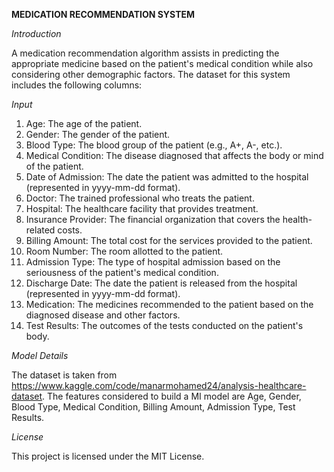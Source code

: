 **MEDICATION RECOMMENDATION SYSTEM**

 *Introduction*
 
A medication recommendation algorithm assists in predicting the appropriate medicine based on the patient's medical condition while also considering other demographic factors. The dataset for this system includes the following columns:

 *Input*
 
1. Age: The age of the patient.
2. Gender: The gender of the patient.
3. Blood Type: The blood group of the patient (e.g., A+, A-, etc.).
4. Medical Condition: The disease diagnosed that affects the body or mind of the patient.
5. Date of Admission: The date the patient was admitted to the hospital (represented in yyyy-mm-dd format).
6. Doctor: The trained professional who treats the patient.
7. Hospital: The healthcare facility that provides treatment.
8. Insurance Provider: The financial organization that covers the health-related costs.
9. Billing Amount: The total cost for the services provided to the patient.
10. Room Number: The room allotted to the patient.
11. Admission Type: The type of hospital admission based on the seriousness of the patient's medical condition.
12. Discharge Date: The date the patient is released from the hospital  (represented in yyyy-mm-dd format).
13. Medication: The medicines recommended to the patient based on the diagnosed disease and other factors.
14. Test Results: The outcomes of the tests conducted on the patient's body.

 *Model Details*
 
The dataset is taken from https://www.kaggle.com/code/manarmohamed24/analysis-healthcare-dataset. The features considered to build a MI model are Age, Gender, Blood Type, Medical Condition, Billing Amount, Admission Type, Test Results.

 *License*
 
This project is licensed under the MIT License.
